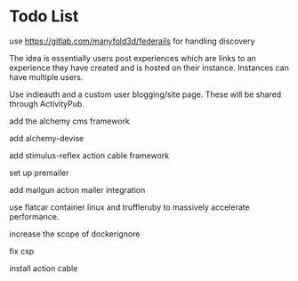 # Todo List

use <https://gitlab.com/manyfold3d/federails> for handling discovery

The idea is essentially users post experiences which are links to an experience they have created and is hosted on their instance. Instances can have multiple users.

Use indieauth and a custom user blogging/site page. These will be shared through ActivityPub.

add the alchemy cms framework

add alchemy-devise

add stimulus-reflex action cable framework

set up premailer

add mailgun action mailer integration

use flatcar container linux and truffleruby to massively accelerate performance.

increase the scope of dockerignore

fix csp

install action cable
